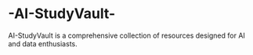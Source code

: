 # -AI-StudyVault-
AI-StudyVault is a comprehensive collection of resources designed for AI and data enthusiasts. 
